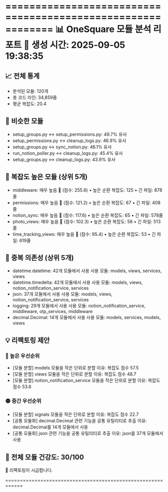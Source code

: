 
============================================================
📊 OneSquare 모듈 분석 리포트
📅 생성 시간: 2025-09-05 19:38:35
============================================================

## 📈 전체 통계
- 분석된 모듈: 120개
- 총 코드 라인: 34,859줄
- 평균 복잡도: 20.4

## 🔄 비슷한 모듈
- setup_groups.py ↔ setup_permissions.py: 49.7% 유사
- setup_permissions.py ↔ cleanup_logs.py: 46.9% 유사
- setup_groups.py ↔ sync_notion.py: 46.1% 유사
- run_notion_poller.py ↔ cleanup_logs.py: 45.4% 유사
- setup_groups.py ↔ cleanup_logs.py: 43.9% 유사

## 🔴 복잡도 높은 모듈 (상위 5개)
- middleware: 매우 높음 🔴 (점수: 255.6)
  • 높은 순환 복잡도: 125
  • 긴 파일: 878줄
- permissions: 매우 높음 🔴 (점수: 121.2)
  • 높은 순환 복잡도: 67
  • 긴 파일: 408줄
- notion_sync: 매우 높음 🔴 (점수: 117.6)
  • 높은 순환 복잡도: 65
  • 긴 파일: 578줄
- photo_views: 매우 높음 🔴 (점수: 102.3)
  • 높은 순환 복잡도: 58
  • 긴 파일: 513줄
- time_tracking_views: 매우 높음 🔴 (점수: 95.4)
  • 높은 순환 복잡도: 53
  • 긴 파일: 619줄

## 🔗 중복 의존성 (상위 5개)
- datetime.datetime: 42개 모듈에서 사용
  사용 모듈: models, views, services, views
- datetime.timedelta: 42개 모듈에서 사용
  사용 모듈: models, views, notion_notification_service, services
- json: 37개 모듈에서 사용
  사용 모듈: models, views, notion_notification_service, services
- logging: 29개 모듈에서 사용
  사용 모듈: notion_notification_service, middleware, otp_services, middleware
- decimal.Decimal: 14개 모듈에서 사용
  사용 모듈: models, services, models, views

## 💡 리팩토링 제안

### 🔴 높은 우선순위
- [모듈 분할] models 모듈을 작은 단위로 분할
  이유: 복잡도 점수 57.5
- [모듈 분할] views 모듈을 작은 단위로 분할
  이유: 복잡도 점수 48.7
- [모듈 분할] notion_notification_service 모듈을 작은 단위로 분할
  이유: 복잡도 점수 53.6

### 🟡 중간 우선순위
- [모듈 분할] signals 모듈을 작은 단위로 분할
  이유: 복잡도 점수 22.7
- [공통 모듈화] decimal.Decimal 관련 기능을 공통 유틸리티로 추출
  이유: decimal.Decimal를 14개 모듈에서 사용
- [공통 모듈화] json 관련 기능을 공통 유틸리티로 추출
  이유: json를 37개 모듈에서 사용

## 🏥 전체 모듈 건강도: 30/100
🔴 리팩토링이 시급합니다.

============================================================